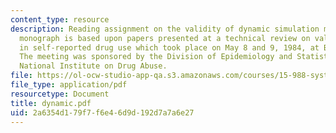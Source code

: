 ```yaml
---
content_type: resource
description: Reading assignment on the validity of dynamic simulation models. This
  monograph is based upon papers presented at a technical review on validity issues
  in self-reported drug use which took place on May 8 and 9, 1984, at Beheads, Maryland.
  The meeting was sponsored by the Division of Epidemiology and Statistical Analysis,
  National Institute on Drug Abuse.
file: https://ol-ocw-studio-app-qa.s3.amazonaws.com/courses/15-988-system-dynamics-self-study-fall-1998-spring-1999/2a6354d179f7f6e46d9d192d7a7a6e27_dynamic.pdf
file_type: application/pdf
resourcetype: Document
title: dynamic.pdf
uid: 2a6354d1-79f7-f6e4-6d9d-192d7a7a6e27
---
```

